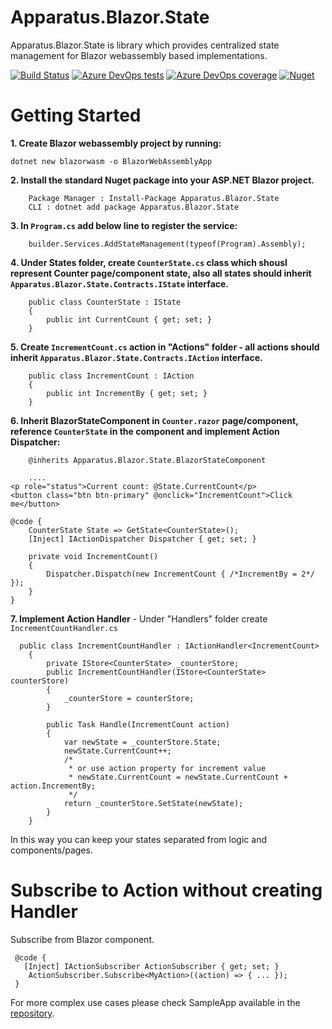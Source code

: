 Apparatus.Blazor.State
=========
Apparatus.Blazor.State is library which provides centralized state management for Blazor webassembly based implementations.

[![Build Status](https://dev.azure.com/Perpetuum-mobile/Apparatus.Blazor.State/_apis/build/status/Apparatus.Blazor.State-ASP.NET%20Core-CI?branchName=master)](https://dev.azure.com/Perpetuum-mobile/Apparatus.Blazor.State/_build/latest?definitionId=19&branchName=master)  [![Azure DevOps tests](https://img.shields.io/azure-devops/tests/Perpetuum-mobile/Apparatus.Blazor.State/19?compact_message&failed_label=failed&passed_label=passed&skipped_label=skipped)](https://dev.azure.com/Perpetuum-mobile/Apparatus.Blazor.State/_build/results?buildId=777&view=ms.vss-test-web.build-test-results-tab) [![Azure DevOps coverage](https://img.shields.io/azure-devops/coverage/Perpetuum-mobile/Apparatus.Blazor.State/19)](https://dev.azure.com/Perpetuum-mobile/Apparatus.Blazor.State/_build/results?buildId=777&view=codecoverage-tab) [![Nuget](https://img.shields.io/nuget/dt/Apparatus.Blazor.State)](https://www.nuget.org/packages/Apparatus.Blazor.State)

# Getting Started #

__1. Create Blazor webassembly project by running:__
```
dotnet new blazorwasm -o BlazorWebAssemblyApp
```
__2. Install the standard Nuget package into your ASP.NET Blazor project.__
```
    Package Manager : Install-Package Apparatus.Blazor.State 
    CLI : dotnet add package Apparatus.Blazor.State
```
__3. In `Program.cs` add below line to register the service:__
```
	builder.Services.AddStateManagement(typeof(Program).Assembly);
```
__4. Under States folder, create `CounterState.cs` class which shousl represent Counter page/component state, also all states should inherit `Apparatus.Blazor.State.Contracts.IState` interface.__
```
    public class CounterState : IState
    {
        public int CurrentCount { get; set; }
    }
```
__5. Create `IncrementCount.cs` action in "Actions" folder - all actions should inherit `Apparatus.Blazor.State.Contracts.IAction` interface.__
```
    public class IncrementCount : IAction
    {
        public int IncrementBy { get; set; }
    }
```
__6. Inherit BlazorStateComponent in `Counter.razor` page/component, reference `CounterState` in the component and implement Action Dispatcher:__
```
	@inherits Apparatus.Blazor.State.BlazorStateComponent
```	
```	
    ....
<p role="status">Current count: @State.CurrentCount</p>
<button class="btn btn-primary" @onclick="IncrementCount">Click me</button>

@code {
    CounterState State => GetState<CounterState>(); 
    [Inject] IActionDispatcher Dispatcher { get; set; }

    private void IncrementCount()
    {
        Dispatcher.Dispatch(new IncrementCount { /*IncrementBy = 2*/ });
    }
}
```	
__7. Implement Action Handler__
    - Under "Handlers" folder create `IncrementCountHandler.cs` 
```	
  public class IncrementCountHandler : IActionHandler<IncrementCount>
    {
        private IStore<CounterState> _counterStore;
        public IncrementCountHandler(IStore<CounterState> counterStore)
        {
            _counterStore = counterStore; 
        }
        
        public Task Handle(IncrementCount action)
        {
            var newState = _counterStore.State;
            newState.CurrentCount++;
            /*
             * or use action property for increment value
             * newState.CurrentCount = newState.CurrentCount + action.IncrementBy;
             */
            return _counterStore.SetState(newState); 
        }
    }

```

In this way you can keep your states separated from logic and components/pages.

# Subscribe to Action without creating Handler #

Subscribe from Blazor component.
```	
 @code {
   [Inject] IActionSubscriber ActionSubscriber { get; set; }
	ActionSubscriber.Subscribe<MyAction>((action) => { ... });
 }

```	


For more complex use cases please check SampleApp available in the [repository](https://github.com/Inaccessible1/Apparatus.Blazor.State). 


